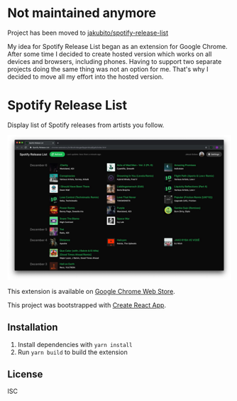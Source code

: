 # Not maintained anymore

Project has been moved to [jakubito/spotify-release-list](https://github.com/jakubito/spotify-release-list)

My idea for Spotify Release List began as an extension for Google Chrome. After some time I decided to create hosted version which works on all devices and browsers, including phones. Having to support two separate projects doing the same thing was not an option for me. That's why I decided to move all my effort into the hosted version.

# Spotify Release List

Display list of Spotify releases from artists you follow.

![screenshot.jpg](https://raw.githubusercontent.com/jakubito/spotify-release-list-web-ext/master/screenshot.jpg)

This extension is available on [Google Chrome Web Store](https://chrome.google.com/webstore/detail/spotify-release-list/nnlbnohmlacgaefjagionbiopljfgolk).

This project was bootstrapped with [Create React App](https://github.com/facebook/create-react-app).

## Installation

1. Install dependencies with `yarn install`
2. Run `yarn build` to build the extension

## License

ISC
